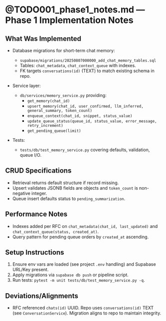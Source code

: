 # @TODO001_phase1_notes.md — Phase 1 Implementation Notes

## What Was Implemented

- Database migrations for short-term chat memory:
  - `supabase/migrations/20250807000000_add_chat_memory_tables.sql`
  - Tables: `chat_metadata`, `chat_context_queue` with indexes.
  - FK targets `conversations(id)` (TEXT) to match existing schema in repo.

- Service layer:
  - `db/services/memory_service.py` providing:
    - `get_memory(chat_id)`
    - `upsert_memory(chat_id, user_confirmed, llm_inferred, general_summary, token_count)`
    - `enqueue_context(chat_id, snippet, status_value)`
    - `update_queue_status(queue_id, status_value, error_message, retry_increment)`
    - `get_pending_queue(limit)`

- Tests:
  - `tests/db/test_memory_service.py` covering defaults, validation, queue I/O.

## CRUD Specifications

- Retrieval returns default structure if record missing.
- Upsert validates JSONB fields are objects and `token_count` is non-negative integer.
- Queue insert defaults status to `pending_summarization`.

## Performance Notes

- Indexes added per RFC on `chat_metadata(chat_id, last_updated)` and `chat_context_queue(status, created_at)`.
- Query pattern for pending queue orders by `created_at` ascending.

## Setup Instructions

1. Ensure env vars are loaded (see project `.env` handling) and Supabase URL/Key present.
2. Apply migrations via `supabase db push` or pipeline script.
3. Run tests: `pytest -m unit tests/db/test_memory_service.py -q`.

## Deviations/Alignments

- RFC referenced `chats(id)` UUID. Repo uses `conversations(id)` TEXT (see `ConversationService`). Migration aligns to repo to maintain integrity.

